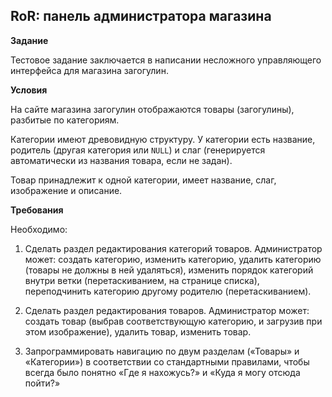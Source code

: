 ## RoR: панель администратора магазина

**Задание**

Тестовое задание заключается в написании несложного управляющего интерфейса для магазина загогулин.

**Условия**

На сайте магазина загогулин отображаются товары (загогулины), разбитые по категориям.

Категории имеют древовидную структуру. У категории есть название, родитель (другая категория или `NULL`) и слаг (генерируется автоматически из названия товара, если не задан).

Товар принадлежит к одной категории, имеет название, слаг, изображение и описание.

**Требования**

Необходимо:

1. Сделать раздел редактирования категорий товаров. Администратор может: создать категорию, изменить категорию, удалить категорию (товары не
должны в ней удаляться), изменить порядок категорий внутри ветки (перетаскиванием, на странице списка), переподчинить категорию другому родителю (перетаскиванием).

2. Сделать раздел редактирования товаров. Администратор может: cоздать товар (выбрав соответствующую категорию, и загрузив при этом изображение), удалить товар, изменить товар.

3. Запрограммировать навигацию по двум разделам («Товары» и «Категории») в соответствии со стандартными правилами, чтобы всегда было понятно «Где я нахожусь?» и «Куда я могу отсюда пойти?»

